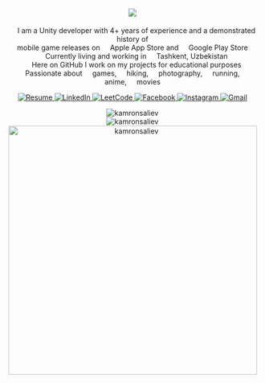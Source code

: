 <h1 align="center">
    <img src="https://readme-typing-svg.herokuapp.com?font=Verdana&weight=600&size=30&pause=1000&color=87a0be&center=true&vCenter=true&width=600&height=50&&repeat=false&lines=Hi+%F0%9F%91%8B+I'm+Komroniddin+Soliev+(Kamron);"/>
</h1>

<!-- Description -->
<p align="center">
    <img src="https://cdn-icons-png.flaticon.com/512/5969/5969294.png" width="12"/> I am a Unity developer with 4+ years of experience and a demonstrated history of <br> mobile game releases on <img src="https://cdn-icons-png.flaticon.com/512/5977/5977575.png" width="12"/> Apple App Store and <img src="https://cdn-icons-png.flaticon.com/512/6124/6124997.png" width="12"/> Google Play Store
    <br><img src="https://cdn-icons-png.flaticon.com/512/609/609803.png" width="12"/> Currently living and working in <img src="https://cdn-icons-png.flaticon.com/512/6177/6177136.png" width="12"/> Tashkent, Uzbekistan 
    <br><img src="https://cdn-icons-png.flaticon.com/512/560/560216.png" width="12"/> Here on GitHub I work on my projects for educational purposes
    <br><img src="https://cdn-icons-png.flaticon.com/512/7172/7172786.png" width="12"/> Passionate about <img src="https://cdn-icons-png.flaticon.com/512/141/141073.png" width="12"/> games, <img src="https://cdn-icons-png.flaticon.com/512/3867/3867887.png" width="12"/> hiking, <img src="https://cdn-icons-png.flaticon.com/512/2972/2972113.png" width="12"/> photography, <img src="https://cdn-icons-png.flaticon.com/512/755/755347.png" width="12"/> running, <img src="https://cdn-icons-png.flaticon.com/512/3716/3716110.png" width="12"/> anime, <img src="https://cdn-icons-png.flaticon.com/512/2217/2217611.png" width="12"/> movies
</p>

<!-- Badges -->
<p align="center">
    <a href="https://gist.github.com/KamronSaliev/a1dbcfaeb64d9c56a2a87b9da0f3ca24" target="_blank">
        <img alt="Resume" src="https://img.shields.io/badge/-Resume-2f343f?style=flat&logo=read.cv&logoColor=white" />
    </a>
    <a href="https://linkedin.com/in/komroniddin-soliev" target="_blank">
        <img alt="LinkedIn" src="https://img.shields.io/badge/-LinkedIn-0084b1?style=flat&logo=linkedin&logoColor=white" />
    </a>
    <a href="https://leetcode.com/KamronSaliev/" target="_blank">
        <img alt="LeetCode" src="https://img.shields.io/badge/-LeetCode-ffa116?style=flat&logo=leetcode&logoColor=white" />
    </a>
    <a href="https://fb.com/komroniddin.soliev" target="_blank">
        <img alt="Facebook" src="https://img.shields.io/badge/-Facebook-3a559f?style=flat&logo=facebook&logoColor=white" />
    </a>
    <a href="https://instagram.com/kamronsaliev" target="_blank">
        <img alt="Instagram" src="https://img.shields.io/badge/-Instagram-c536a4?style=flat&logo=instagram&logoColor=white" />
    </a>
    <a href="mailto:komroniddin.soliev@gmail.com" target="_blank">
        <img alt="Gmail" src="https://img.shields.io/badge/-Gmail-dd4b39?style=flat&logo=gmail&logoColor=white" />
    </a>
    <!--
    <img alt="Profile" src="https://komarev.com/ghpvc/?username=kamronsaliev&label=Profile%20views&color=178600&style=flat" />
    -->
</p>

<!-- GitHub stats -->
<p align="center">
    <!--
    <img src="https://github-readme-stats-git-masterrstaa-rickstaa.vercel.app/api?username=kamronsaliev&locale=en&theme=nord&count_private=true&show_icons=true&hide=contribs,issues&card_width=495" alt="kamronsaliev" />
    <br>
    -->
    <img src="https://github-readme-stats-git-masterrstaa-rickstaa.vercel.app/api/top-langs?username=kamronsaliev&locale=en&theme=nord&layout=compact&card_width=495" alt="kamronsaliev" />
    <br>
    <img src="https://github-readme-streak-stats.herokuapp.com/?user=kamronsaliev&theme=nord&count_private=true&no-bg=true&no-frame=true&ring=ffa116&fire=ffa116" alt="kamronsaliev" />
    <br>
    <img width="495pt" src="https://github-trophies.vercel.app/?username=kamronsaliev&theme=nord&margin-w=7&title=Commits,Followers,Repositories,Stars,PullRequest&column=5" alt="kamronsaliev" />
</p>
